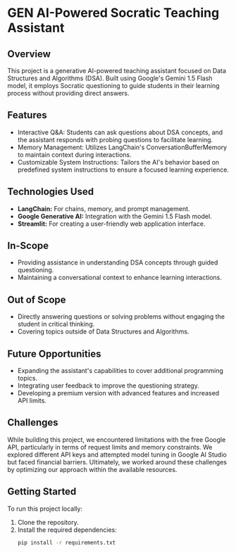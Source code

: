 # GEN AI-Powered Socratic Teaching Assistant

## Overview
This project is a generative AI-powered teaching assistant focused on Data Structures and Algorithms (DSA). Built using Google's Gemini 1.5 Flash model, it employs Socratic questioning to guide students in their learning process without providing direct answers.

## Features
- Interactive Q&A: Students can ask questions about DSA concepts, and the assistant responds with probing questions to facilitate learning.
- Memory Management: Utilizes LangChain's ConversationBufferMemory to maintain context during interactions.
- Customizable System Instructions: Tailors the AI's behavior based on predefined system instructions to ensure a focused learning experience.

## Technologies Used
- **LangChain:** For chains, memory, and prompt management.
- **Google Generative AI:** Integration with the Gemini 1.5 Flash model.
- **Streamlit:** For creating a user-friendly web application interface.

## In-Scope
- Providing assistance in understanding DSA concepts through guided questioning.
- Maintaining a conversational context to enhance learning interactions.

## Out of Scope
- Directly answering questions or solving problems without engaging the student in critical thinking.
- Covering topics outside of Data Structures and Algorithms.

## Future Opportunities
- Expanding the assistant's capabilities to cover additional programming topics.
- Integrating user feedback to improve the questioning strategy.
- Developing a premium version with advanced features and increased API limits.

## Challenges
While building this project, we encountered limitations with the free Google API, particularly in terms of request limits and memory constraints. We explored different API keys and attempted model tuning in Google AI Studio but faced financial barriers. Ultimately, we worked around these challenges by optimizing our approach within the available resources.

## Getting Started
To run this project locally:
1. Clone the repository.
2. Install the required dependencies:
   ```bash
   pip install -r requirements.txt
